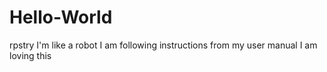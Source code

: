 # Hello-World
rpstry
I'm like a robot 
I am following instructions from my user manual
I am loving this
